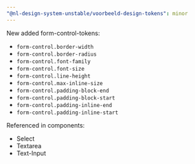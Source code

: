 ```yaml
---
"@nl-design-system-unstable/voorbeeld-design-tokens": minor
---
```


New added form-control-tokens:

- `form-control.border-width`
- `form-control.border-radius`
- `form-control.font-family`
- `form-control.font-size`
- `form-control.line-height`
- `form-control.max-inline-size`
- `form-control.padding-block-end`
- `form-control.padding-block-start`
- `form-control.padding-inline-end`
- `form-control.padding-inline-start`

Referenced in components:
- Select
- Textarea
- Text-Input
